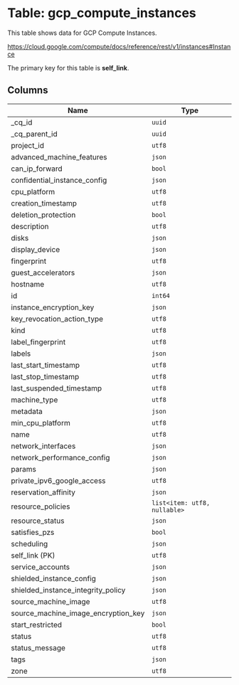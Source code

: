 # Table: gcp_compute_instances

This table shows data for GCP Compute Instances.

https://cloud.google.com/compute/docs/reference/rest/v1/instances#Instance

The primary key for this table is **self_link**.

## Columns

| Name          | Type          |
| ------------- | ------------- |
|_cq_id|`uuid`|
|_cq_parent_id|`uuid`|
|project_id|`utf8`|
|advanced_machine_features|`json`|
|can_ip_forward|`bool`|
|confidential_instance_config|`json`|
|cpu_platform|`utf8`|
|creation_timestamp|`utf8`|
|deletion_protection|`bool`|
|description|`utf8`|
|disks|`json`|
|display_device|`json`|
|fingerprint|`utf8`|
|guest_accelerators|`json`|
|hostname|`utf8`|
|id|`int64`|
|instance_encryption_key|`json`|
|key_revocation_action_type|`utf8`|
|kind|`utf8`|
|label_fingerprint|`utf8`|
|labels|`json`|
|last_start_timestamp|`utf8`|
|last_stop_timestamp|`utf8`|
|last_suspended_timestamp|`utf8`|
|machine_type|`utf8`|
|metadata|`json`|
|min_cpu_platform|`utf8`|
|name|`utf8`|
|network_interfaces|`json`|
|network_performance_config|`json`|
|params|`json`|
|private_ipv6_google_access|`utf8`|
|reservation_affinity|`json`|
|resource_policies|`list<item: utf8, nullable>`|
|resource_status|`json`|
|satisfies_pzs|`bool`|
|scheduling|`json`|
|self_link (PK)|`utf8`|
|service_accounts|`json`|
|shielded_instance_config|`json`|
|shielded_instance_integrity_policy|`json`|
|source_machine_image|`utf8`|
|source_machine_image_encryption_key|`json`|
|start_restricted|`bool`|
|status|`utf8`|
|status_message|`utf8`|
|tags|`json`|
|zone|`utf8`|